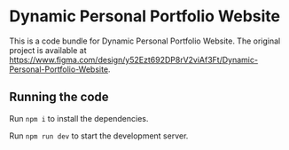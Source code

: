 
  # Dynamic Personal Portfolio Website

  This is a code bundle for Dynamic Personal Portfolio Website. The original project is available at https://www.figma.com/design/y52Ezt692DP8rV2viAf3Ft/Dynamic-Personal-Portfolio-Website.

  ## Running the code

  Run `npm i` to install the dependencies.

  Run `npm run dev` to start the development server.
  